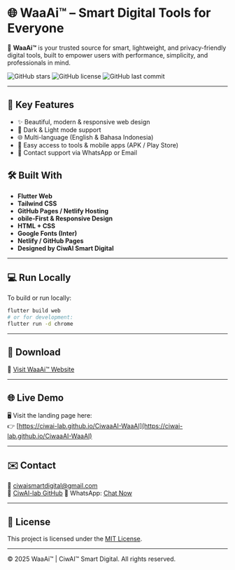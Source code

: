 # 🌐 WaaAi™ – Smart Digital Tools for Everyone

🚀 **WaaAi™** is your trusted source for smart, lightweight, and privacy-friendly digital tools, built to empower users with performance, simplicity, and professionals in mind.

![GitHub stars](https://img.shields.io/github/stars/ciwai-lab/WaaAI-AllNetTools)
![GitHub license](https://img.shields.io/github/license/ciwai-lab/WaaAI-AllNetTools)
![GitHub last commit](https://img.shields.io/github/last-commit/ciwai-lab/WaaAI-AllNetTools)

---

## 🔧 Key Features

- ✨ Beautiful, modern & responsive web design
- 🌙 Dark & Light mode support
- 🌐 Multi-language (English & Bahasa Indonesia)
- 📱 Easy access to tools & mobile apps (APK / Play Store)
- 📩 Contact support via WhatsApp or Email

## 🛠️ Built With

- **Flutter Web**
- **Tailwind CSS**
- **GitHub Pages / Netlify Hosting**
- **obile-First & Responsive Design**
- **HTML + CSS**
- **Google Fonts (Inter)**
- **Netlify / GitHub Pages**
- **Designed by CiwAI Smart Digital**

---

## 💻 Run Locally

To build or run locally:

```bash
flutter build web
# or for development:
flutter run -d chrome
```
---

## 📱 Download

🔗 [Visit WaaAi™ Website](https://ciwaidevtools.netlify.app/#projects)

---

## 🌐 Live Demo

🖥️ Visit the landing page here:  
👉 [https://ciwai-lab.github.io/CiwaaAI-WaaAI](https://ciwai-lab.github.io/CiwaaAI-WaaAI)

---

## ✉️ Contact

📧 [ciwaismartdigital@gmail.com](mailto:ciwaismartdigital@gmail.com)  
🔗 [CiwAI-lab GitHub](https://github.com/Ciwai-lab)
💬 WhatsApp: [Chat Now](https://wa.me/6282260383973)

---

## 🏁 License

This project is licensed under the [MIT License](LICENSE).

---

© 2025 WaaAi™ | CiwAI™ Smart Digital. All rights reserved.
